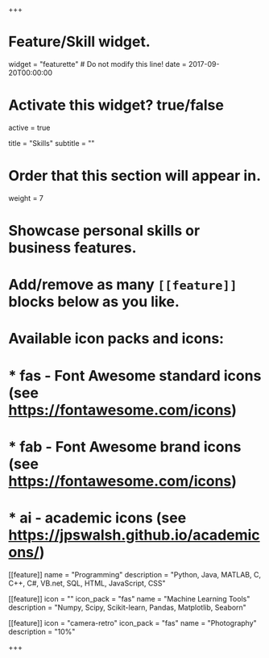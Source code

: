 +++
# Feature/Skill widget.
widget = "featurette"  # Do not modify this line!
date = 2017-09-20T00:00:00

# Activate this widget? true/false
active = true

title = "Skills"
subtitle = ""

# Order that this section will appear in.
weight = 7

# Showcase personal skills or business features.
# 
# Add/remove as many `[[feature]]` blocks below as you like.
# 
# Available icon packs and icons:
# * fas - Font Awesome standard icons (see https://fontawesome.com/icons)
# * fab - Font Awesome brand icons (see https://fontawesome.com/icons)
# * ai - academic icons (see https://jpswalsh.github.io/academicons/)

[[feature]]
  name = "Programming"
  description = "Python, Java, MATLAB, C, C++, C#, VB.net, SQL, HTML, JavaScript, CSS"
  
[[feature]]
  icon = ""
  icon_pack = "fas"
  name = "Machine Learning Tools"
  description = "Numpy, Scipy, Scikit-learn, Pandas, Matplotlib, Seaborn"  
  
[[feature]]
  icon = "camera-retro"
  icon_pack = "fas"
  name = "Photography"
  description = "10%"

+++
